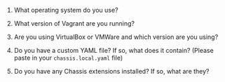 <!-- Thanks for opening an issue. To help us replicate your issue can you please answer the following questions. -->

1. What operating system do you use?

2. What version of Vagrant are you running?

3. Are you using VirtualBox or VMWare and which version are you using?

4. Do you have a custom YAML file? If so, what does it contain?
   (Please paste in your `chassis.local.yaml` file)

5. Do you have any Chassis extensions installed? If so, what are they?
